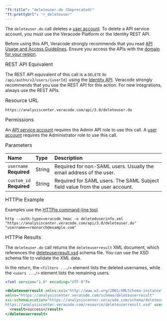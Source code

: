 ```yaml
---
"ft:title": "deleteuser.do (Deprecated)"
"ft:prettyUrl": "r_deleteuser"
---
```

The `deleteuser.do` call deletes a [user account](https://docs.veracode.com/r/c_about_veracode_accounts). To delete a API service account, you must use the Veracode Platform or the Identity REST API.

Before using this API, Veracode strongly recommends that you read [API Usage and Access Guidelines](https://docs.veracode.com/r/c_API_usage_guidelines). Ensure you access the APIs with the [domain for your region](https://docs.veracode.com/r/Region_Domains_for_Veracode_APIs).

<p><span style="font-size: medium;">REST API Equivalent</span></p>

The REST API equivalent of this call is a `DELETE` to `/api/authn/v2/users/{userId}` using the [Identity API](https://docs.veracode.com/r/c_identity_intro). Veracode strongly recommends that you use the REST API for this action. For new integrations, always use the REST APIs.

<p><span style="font-size: medium;">Resource URL</span></p>

`https://analysiscenter.veracode.com/api/3.0/deleteuser.do`

<p><span style="font-size: medium;">Permissions</span></p>

An [API service account](https://docs.veracode.com/r/c_about_veracode_accounts) requires the Admin API role to use this call. A [user account](https://docs.veracode.com/r/c_role_permissions) requires the Administrator role to use this call.

<p><span style="font-size: medium;">Parameters</span></p>

|Name|Type|Description|
|:---|:---|:----------|
|`username`<br>**Required**|String|Required for non-SAML users. Usually the email address of the user.|
|`custom_id`<br>**Required**|String|Required for SAML users. The SAML Subject field value from the user account.|

<p><span style="font-size: medium;">HTTPie Example</span></p>

Examples use the [HTTPie command-line tool](https://docs.veracode.com/r/c_httpie_tool).

```shell
http --auth-type=veracode_hmac -o deleteduserinfo.xml "https://analysiscenter.veracode.com/api/3.0/deleteuser.do" "username==rmonarch@example.com"
```

<p><span style="font-size: medium;">HTTPie Results</span></p>

The `deleteuser.do` call returns the `deleteuserresult` XML document, which references the [deleteuserresult.xsd](https://analysiscenter.veracode.com/resource/deleteuserresult.xsd) schema file. You can use the XSD schema file to validate the XML data.

In the return, the `<filters .../>` element lists the deleted usernames, while the `<users .../>` element lists the remaining users.

```xml
<?xml version="1.0" encoding="UTF-8"?>

<deleteuserresult xmlns:xsi="http://www.w3.org/2001/XMLSchema-instance" 
xmlns="https://analysiscenter.veracode.com/schema/deleteuserresult" 
xsi:schemaLocation="https://analysiscenter.veracode.com/schema/deleteuserresult 
https://analysiscenter.veracode.com/resource/deleteuserresult.xsd" userlist_version="3.0" username="username-99-1596061905076">
  <result>success</result>
</deleteuserresult>
```